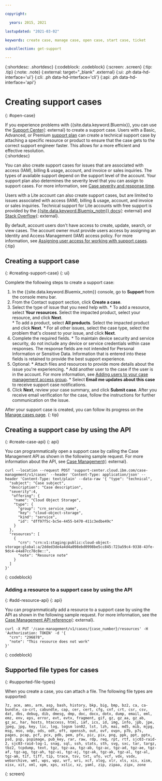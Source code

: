 ```yaml
---

copyright:

  years: 2015, 2021

lastupdated: "2021-03-02"

keywords: create case, manage case, open case, start case, ticket

subcollection: get-support

---
```


{:shortdesc: .shortdesc}
{:codeblock: .codeblock}
{:screen: .screen}
{:tip: .tip}
{:note: .note}
{:external: target="_blank" .external}
{:ui: .ph data-hd-interface='ui'}
{:cli: .ph data-hd-interface='cli'}
{:api: .ph data-hd-interface='api'}

# Creating support cases 
{: #open-case}

If you experience problems with {{site.data.keyword.Bluemix}}, you can use the [Support Center](https://cloud.ibm.com/unifiedsupport/supportcenter){: external} to create a support case. Users with a Basic, Advanced, or Premium [support plan](/docs/get-support?topic=get-support-support-plans) can create a technical support case by attaching a specific resource or product to ensure that the case gets to the correct support engineer faster. This allows for a more efficient and effective resolution.  
{:shortdesc}

You can also create support cases for issues that are associated with access (IAM), billing & usage, account, and invoice or sales inquiries. The types of available support depend on the support level of the account. Your support plan also determines the severity level that you can assign to support cases. For more information, see [Case severity and response time](/docs/get-support?topic=get-support-support-case-severity).

Users with a Lite account can also create support cases, but are limited to issues associated with access (IAM), billing & usage, account, and invoice or sales inquiries. Technical support for Lite accounts with free support is provided by the [{{site.data.keyword.Bluemix_notm}} docs](https://cloud.ibm.com/docs){: external} and [Stack Overflow](https://stackoverflow.com/questions/tagged/ibm-cloud?tab=Newest){: external}. 

By default, account users don't have access to create, update, search, or view cases. The account owner must provide users access by assigning an Identity and Access Management (IAM) access policy. For more information, see [Assigning user access for working with support cases](/docs/get-support?topic=get-support-access#access).
{:tip}

## Creating a support case
{: #creating-support-case}
{: ui}

Complete the following steps to create a support case: 

  1. In the {{site.data.keyword.Bluemix_notm}} console, go to **Support** from the console menu bar.
  1. From the Contact support section, click **Create a case**. 
  1. Select the type of issue that you need help with.
    * To add a resource, select **Your resources**. Select the impacted product, select your resource, and click **Next**.  
    * To add a product, select **All products**. Select the impacted product and click **Next**. 
    * For all other issues, select the case type, select the problem that's closest to your issue, and click **Next**. 
  1. Complete the required fields.
    * To maintain device security and service security, do not include any device or service credentials within case responses. The response fields are not intended for Personal Information or Sensitive Data. Information that is entered into these fields is retained to provide the best support experience.
  1. Optional: 
    * Attach files and resources to provide more details about the issue you're experiencing.
    * Add another user to the case if the user is in the account. For more information, see [Adding users to your case management access group](/docs/get-support?topic=get-support-access#add-user-access-group).
    * Select **Email me updates about this case** to receive support case notifications. 
  1. Click **Next**, review your case summary, and click **Submit case**. After you receive email verification for the case, follow the instructions for further communication on the issue. 

After your support case is created, you can follow its progress on the [Manage cases page](https://{DomainName}/unifiedsupport/cases). 
{: tip}


## Creating a support case by using the API
{: #create-case-api}
{: api}

You can programmatically open a support case by calling the Case Management API as shown in the following sample request. For more information about the API, see [Case Management](https://cloud.ibm.com/apidocs/case-management#casemanagement-createcase){: external}.

```
curl --location --request POST 'support-center.cloud.ibm.com/case-management/v1/cases' --header 'Content-Type: application/json' --header 'Content-Type: text/plain' --data-raw '{ "type": "technical",
  "subject": "Case subject",
  "description": "Case description",
  "severity":4,
   "offering": {
    "name": "Cloud Object Storage",
    "type": {
      "group": "crn_service_name",
      "key": "cloud-object-storage",
      "kind": "service",
      "id": "dff97f5c-bc5e-4455-b470-411c3edbe49c"
    }
  },
  "resources": [
    {
      "crn": "crn:v1:staging:public:cloud-object-storage:global:a/2dded3de4a4d4a098ebd0998be5cc845:723a59c4-9338-43fe-9dc4-e4a87cc78c8e::",
      "note": "Resource note"
    }
  ]
}'
```
{: codeblock}

### Adding a resource to a support case by using the API
{: #add-resource-api}
{: api}

You can programmatically add a resource to a support case by using the API as shown in the following sample request. For more information, see the [Case Management API reference](https://cloud.ibm.com/apidocs/case-management#casemanagement-createcase){: external}.

```
curl -X PUT '/case-management/v1/cases/{case_number}/resources' -H 'Authorization: TOKEN' -d '{
  "crn": "296878",
  "note": "This resource does not work"
}'
```
{: codeblock}

## Supported file types for cases 
{: #supported-file-types}

When you create a case, you can attach a file. The following file types are supported: 

```
7z, ace, ams, arm, asp, bash, history, bkp, big, bmp, bz2, ca, ca-bundle, ca-crt, cabundle, cap, cer, cert, cfg, cnf, crt, csr, csv, dat, dbs, debug, dib, dmesg, dmp, doc, docx, dotx, dump, email, eml, emz, env, eps, error, evt, evtx, fragment, gif, gz, gz_aa, gz_ab, gz_ac, har, hosts, htaccess, html, iaf, ics, id, img, info, jpb, jpe, jpeg, jpg, key, lic, log, logsm lon02, lst, lzh, mai, md5, mib, mjpg, msg, mso, odp, ods, odt, oft, openssh, out, ovf, ovpn, p7b, p7s, pages, pcap, pcf, pcx, pdb, pem, pfx, pic, pix, png, ppk, ppt, pptx, psd, psp, pspimage, pub_key, rar, raw, rdp, req, rpt, rtf, sjc03-raid-2, sjc03-raid-log-1, snag, sql, ssh, stats, sth, svg, sxc, tar, targz, tbz2, tcpdump, text, tgz, tgz-aa, tgz-ab, tgz-ac, tgz-ad, tgz-ae, tgz-af, tgz-ag, tgz-ah, tgz-ai, tgz-aj, tgz-ak, tgz-ak, tgz-al, tgz-al, tgz-am, tif, tiff, tip, trace, tsv, txt, ufo, vcf, vdx, vsdx, webarchive, wml, wps, wpz, wrf, wri, xcf, xlog, xlr, xls, xis, xism, xisx, xit, xml, xpm, xps, xslic, xz, yaml, zip, zipaa, zipx, zone
```
{: screen}
